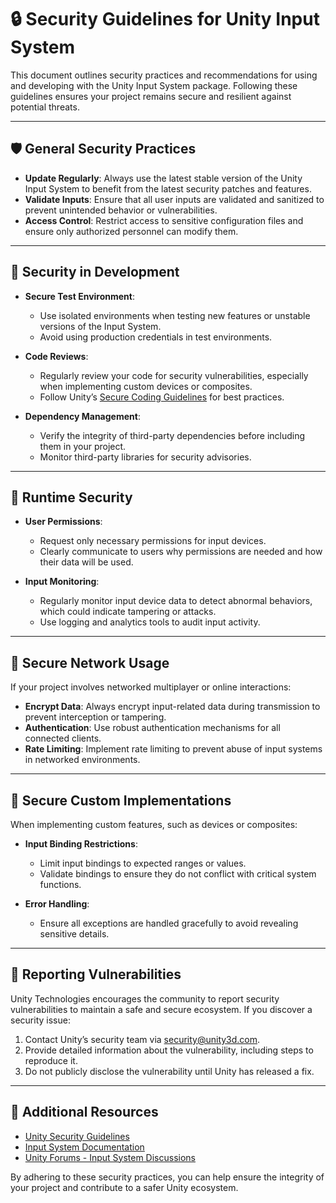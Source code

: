 # 🔒 Security Guidelines for Unity Input System

This document outlines security practices and recommendations for using and developing with the Unity Input System package. Following these guidelines ensures your project remains secure and resilient against potential threats.

---

## 🛡️ General Security Practices

- **Update Regularly**: Always use the latest stable version of the Unity Input System to benefit from the latest security patches and features.
- **Validate Inputs**: Ensure that all user inputs are validated and sanitized to prevent unintended behavior or vulnerabilities.
- **Access Control**: Restrict access to sensitive configuration files and ensure only authorized personnel can modify them.

---

## 🔐 Security in Development

- **Secure Test Environment**:
  - Use isolated environments when testing new features or unstable versions of the Input System.
  - Avoid using production credentials in test environments.

- **Code Reviews**:
  - Regularly review your code for security vulnerabilities, especially when implementing custom devices or composites.
  - Follow Unity’s [Secure Coding Guidelines](https://unity.com/security) for best practices.

- **Dependency Management**:
  - Verify the integrity of third-party dependencies before including them in your project.
  - Monitor third-party libraries for security advisories.

---

## 🔄 Runtime Security

- **User Permissions**:
  - Request only necessary permissions for input devices.
  - Clearly communicate to users why permissions are needed and how their data will be used.

- **Input Monitoring**:
  - Regularly monitor input device data to detect abnormal behaviors, which could indicate tampering or attacks.
  - Use logging and analytics tools to audit input activity.

---

## 🔗 Secure Network Usage

If your project involves networked multiplayer or online interactions:

- **Encrypt Data**: Always encrypt input-related data during transmission to prevent interception or tampering.
- **Authentication**: Use robust authentication mechanisms for all connected clients.
- **Rate Limiting**: Implement rate limiting to prevent abuse of input systems in networked environments.

---

## 🔧 Secure Custom Implementations

When implementing custom features, such as devices or composites:

- **Input Binding Restrictions**:
  - Limit input bindings to expected ranges or values.
  - Validate bindings to ensure they do not conflict with critical system functions.

- **Error Handling**:
  - Ensure all exceptions are handled gracefully to avoid revealing sensitive details.

---

## 📢 Reporting Vulnerabilities

Unity Technologies encourages the community to report security vulnerabilities to maintain a safe and secure ecosystem. If you discover a security issue:

1. Contact Unity’s security team via [security@unity3d.com](mailto:security@unity3d.com).
2. Provide detailed information about the vulnerability, including steps to reproduce it.
3. Do not publicly disclose the vulnerability until Unity has released a fix.

---

## 📘 Additional Resources

- [Unity Security Guidelines](https://unity.com/security)
- [Input System Documentation](https://docs.unity3d.com/Packages/com.unity.inputsystem@latest/index.html)
- [Unity Forums - Input System Discussions](https://forum.unity.com/forums/new-input-system.103/)

By adhering to these security practices, you can help ensure the integrity of your project and contribute to a safer Unity ecosystem.

